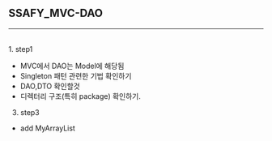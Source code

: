 ## SSAFY_MVC-DAO

---

<br />
1. step1

- MVC에서 DAO는 Model에 해당됨
- Singleton 패턴 관련한 기법 확인하기
- DAO,DTO 확인할것
- 디렉터리 구조(특히 package) 확인하기.


3. step3 
- add MyArrayList

